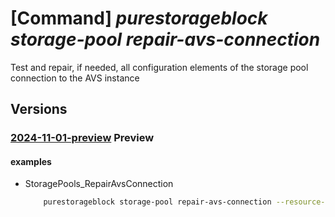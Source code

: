 # [Command] _purestorageblock storage-pool repair-avs-connection_

Test and repair, if needed, all configuration elements of the storage pool connection to the AVS instance

## Versions

### [2024-11-01-preview](/Resources/mgmt-plane/L3N1YnNjcmlwdGlvbnMve30vcmVzb3VyY2Vncm91cHMve30vcHJvdmlkZXJzL3B1cmVzdG9yYWdlLmJsb2NrL3N0b3JhZ2Vwb29scy97fS9yZXBhaXJhdnNjb25uZWN0aW9u/2024-11-01-preview.xml) **Preview**

<!-- mgmt-plane /subscriptions/{}/resourcegroups/{}/providers/purestorage.block/storagepools/{}/repairavsconnection 2024-11-01-preview -->

#### examples

- StoragePools_RepairAvsConnection
    ```bash
        purestorageblock storage-pool repair-avs-connection --resource-group rgpurestorage --storage-pool-name storagePoolname
    ```
